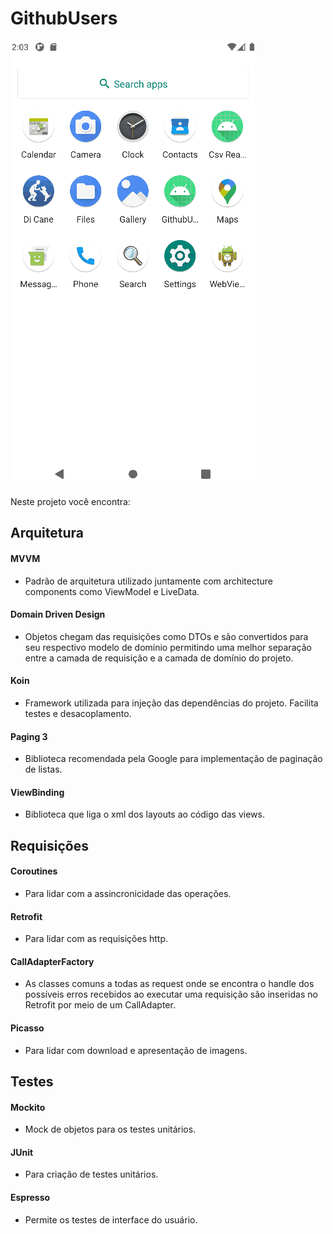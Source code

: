 # GithubUsers

![](https://github.com/lacourtt/MVVM-Paginated-List/blob/compose/screenrecord.gif)

Neste projeto você encontra:

## Arquitetura
#### MVVM 
- Padrão de arquitetura utilizado juntamente com architecture components como ViewModel e LiveData. 
#### Domain Driven Design
- Objetos chegam das requisições como DTOs e são convertidos para seu respectivo modelo de domínio permitindo uma melhor separação entre a camada de requisição e a camada de domínio do projeto.
#### Koin 
- Framework utilizada para injeção das dependências do projeto. Facilita testes e desacoplamento.
#### Paging 3 
- Biblioteca recomendada pela Google para implementação de paginação de listas.
#### ViewBinding 
- Biblioteca que liga o xml dos layouts ao código das views.
## Requisições
#### Coroutines 
- Para lidar com a assincronicidade das operações.
#### Retrofit 
- Para lidar com as requisições http.
#### CallAdapterFactory 
- As classes comuns a todas as request onde se encontra o handle dos possíveis erros recebidos ao executar uma requisição são inseridas no Retrofit por meio de um CallAdapter.
#### Picasso 
- Para lidar com download e apresentação de imagens.
## Testes
#### Mockito
- Mock de objetos para os testes unitários. 
#### JUnit
- Para criação de testes unitários.
#### Espresso
- Permite os testes de interface do usuário.
